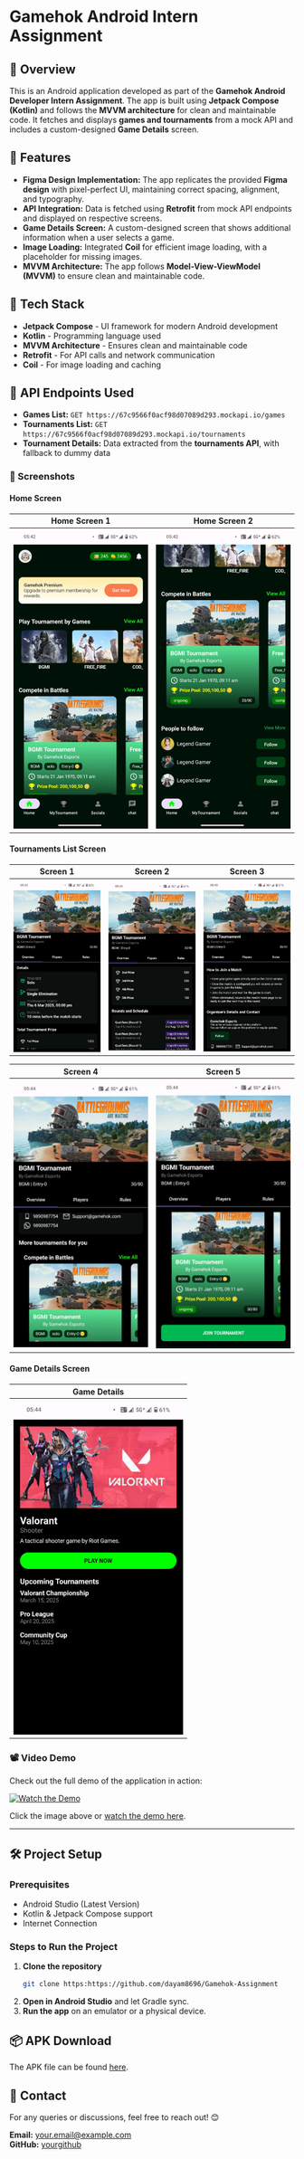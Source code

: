 # Gamehok Android Intern Assignment

## 📱 Overview

This is an Android application developed as part of the **Gamehok Android Developer Intern Assignment**. The app is built using **Jetpack Compose (Kotlin)** and follows the **MVVM architecture** for clean and maintainable code. It fetches and displays **games and tournaments** from a mock API and includes a custom-designed **Game Details** screen.

## 🎯 Features

- **Figma Design Implementation:** The app replicates the provided **Figma design** with pixel-perfect UI, maintaining correct spacing, alignment, and typography.
- **API Integration:** Data is fetched using **Retrofit** from mock API endpoints and displayed on respective screens.
- **Game Details Screen:** A custom-designed screen that shows additional information when a user selects a game.
- **Image Loading:** Integrated **Coil** for efficient image loading, with a placeholder for missing images.
- **MVVM Architecture:** The app follows **Model-View-ViewModel (MVVM)** to ensure clean and maintainable code.

## 🚀 Tech Stack

- **Jetpack Compose** - UI framework for modern Android development
- **Kotlin** - Programming language used
- **MVVM Architecture** - Ensures clean and maintainable code
- **Retrofit** - For API calls and network communication
- **Coil** - For image loading and caching

## 🔗 API Endpoints Used

- **Games List:** `GET https://67c9566f0acf98d07089d293.mockapi.io/games`
- **Tournaments List:** `GET https://67c9566f0acf98d07089d293.mockapi.io/tournaments`
- **Tournament Details:** Data extracted from the **tournaments API**, with fallback to dummy data

### 📸 Screenshots

#### Home Screen
| Home Screen 1 | Home Screen 2 |
|--------------|--------------|
| <img src="ScreenShots/homeScreen1.jpg" width="300"> | <img src="ScreenShots/homeScreen2.jpg" width="300"> |

#### Tournaments List Screen
| Screen 1 | Screen 2 | Screen 3 |
|---------|---------|---------|
| <img src="ScreenShots/tournamentDetailScreen1.jpg" width="250"> | <img src="ScreenShots/tournamentDetailScreen2.jpg" width="250"> | <img src="ScreenShots/tournamentDetailScreen3.jpg" width="250"> |

| Screen 4 | Screen 5 |
|---------|---------|
| <img src="ScreenShots/tournamentDetailScreen4.jpg" width="250"> | <img src="ScreenShots/tournamentDetailScreen5.jpg" width="250"> |

#### Game Details Screen
| Game Details |
|-------------|
| <img src="ScreenShots/GameScreen.jpg" width="300"> |


### 📽️ Video Demo

Check out the full demo of the application in action:

[![Watch the Demo](https://img.youtube.com/vi/YOUR_VIDEO_ID/maxresdefault.jpg)](https://www.youtube.com/watch?v=YOUR_VIDEO_ID)

Click the image above or [watch the demo here](https://www.youtube.com/watch?v=YOUR_VIDEO_ID).

---

## 🛠️ Project Setup

### Prerequisites

- Android Studio (Latest Version)
- Kotlin & Jetpack Compose support
- Internet Connection

### Steps to Run the Project

1. **Clone the repository**
   ```bash
   git clone https:https://github.com/dayam8696/Gamehok-Assignment
   ```
2. **Open in Android Studio** and let Gradle sync.
3. **Run the app** on an emulator or a physical device.

## 📦 APK Download

The APK file can be found [here](https://drive.google.com/file/d/15EBgqBkb9gEfGbSaMsH6qeF0LKGKOkO3/view?usp=sharing).

## 📩 Contact

For any queries or discussions, feel free to reach out! 😊

**Email:** [your.email@example.com](mailto\:your.email@example.com)\
**GitHub:** [yourgithub](https://github.com/yourusername)

 


